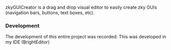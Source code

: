 zkyGUICreator is a drag and drop visual editor to easily create zky GUIs (navigation bars, buttons, text boxes, etc).

### Development
The development of this entire project was recorded: 
This was developed in my IDE (BrightEditor)